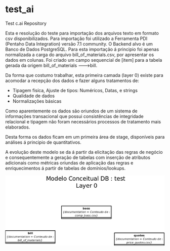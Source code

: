 # test_ai
Test c.ai Repository

Esta e resolução do teste para importação dos arquivos texto em formato csv disponibilizados.
Para importação foi utilizado a Ferramenta PDI (Pentaho Data Integration) versão 7.1 community.
O Backend alvo é um Banco de Dados PostgreSQL.
Para esta importação á principio foi apenas normalizada a carga do arquivo bill_of_materials.csv, por apresentar os dados em colunas.
Foi criado um campo sequencial de [item] para a tabela gerada da origem bill_of_materials  --->bill.

Da forma que costumo trabalhar, esta primeira camada (layer 0) existe para acomodar a recepção dos dados e fazer alguns tratamentos de:
- Tipagem fisíca, Ajuste de tipos: Numéricos, Datas, e strings
- Qualidade de dados
- Normalizações básicas

Como aparentemente os dados são oriundos de um sistema de informações transacional que possui consistências de integridade relacional 
e tipagem não foram necessários processos de tratamento mais elaborados.

Desta forma os dados ficam em um primeira área de stage, disponíveis para análises á principio de quantitativos.

A evolução deste modelo se da á partir da elicitação das regras de negócio e consequentemente a geração de tabelas com inserção de atributos adicionais como métricas oriundas de aplicação das regras e enriquecimentos á partir de tabelas de domínios/lookups. 


![Modelo](/Diagrama1.png?raw=true "Modelo")

